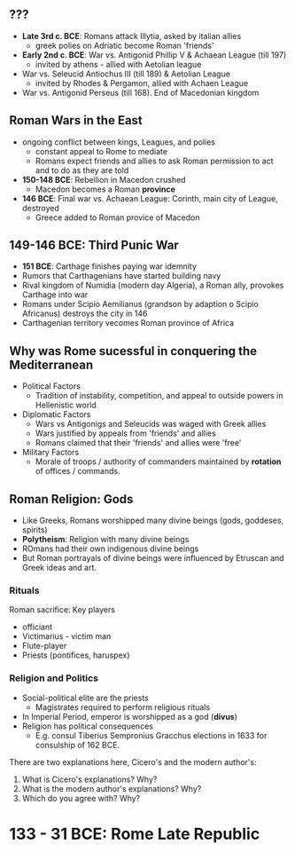 ## ???
- **Late 3rd c. BCE**: Romans attack Illytia, asked by italian allies
  - greek polies on Adriatic become Roman 'friends'
- **Early 2nd c. BCE**: War vs. Antigonid Phillip V & Achaean League (till 197)
  - invited by athens - allied with Aetolian league
- War vs. Seleucid Antiochus III (till 189) & Aetolian League
  - invited by Rhodes & Pergamon, allied with Achaen League
- War vs. Antigonid Perseus (till 168). End of Macedonian kingdom

## Roman Wars in the East

- ongoing conflict between kings, Leagues, and polies
  - constant appeal to Rome to mediate
  - Romans expect friends and allies to ask Roman permission to act and to do as they are told
- **150-148 BCE**: Rebellion in Macedon crushed
  - Macedon becomes a Roman **province**
- **146 BCE**: Final war vs. Achaean League: Corinth, main city of League, destroyed
  - Greece added to Roman provice of Macedon

## 149-146 BCE: Third Punic War
- **151 BCE**: Carthage finishes paying war idemnity
- Rumors that Carthagenians have started building navy
- Rival kingdom of Numidia (modern day Algeria), a Roman ally, provokes Carthage into war
- Romans under Scipio Aemilianus (grandson by adaption o Scipio Africanus) destroys the city in 146
- Carthagenian territory vecomes Roman province of Africa

## Why was Rome sucessful in conquering the Mediterranean

- Political Factors
  - Tradition of instability, competition, and appeal to outside powers in Hellenistic world
- Diplomatic Factors
  - Wars vs Antigonigs and Seleucids was waged with Greek allies
  - Wars justified by appeals from 'friends' and allies
  - Romans claimed that their 'friends' and allies were 'free'
- Military Factors
  - Morale of troops / authority of commanders maintained by **rotation** of offices / commands.

## Roman Religion: Gods

- Like Greeks, Romans worshipped many divine beings (gods, goddeses, spirits)
- **Polytheism**: Religion with many divine beings
- ROmans had their own indigenous divine beings
- But Roman portrayals of divine beings were influenced by Etruscan and Greek ideas and art.

### Rituals

Roman sacrifice: Key players

- officiant
- Victimarius - victim man
- Flute-player
- Priests (pontifices, haruspex)

### Religion and Politics

- Social-political elite are the priests
  - Magistrates required to perform religious rituals
- In Imperial Period, emperor is worshipped as a god (**divus**)
- Religion has political consequences
  - E.g. consul Tiberius Sempronius Gracchus elections in 1633 for consulship of 162 BCE.

There are two explanations here, Cicero's and the modern author's:

1. What is Cicero's explanations? Why?
2. What is the modern author's explanations? Why?
3. Which do you agree with? Why?

# 133 - 31 BCE: Rome Late Republic
